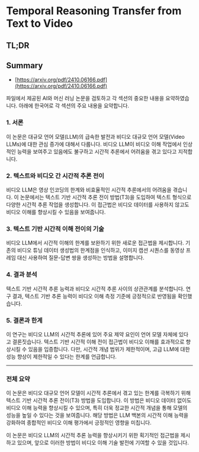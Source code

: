 # Temporal Reasoning Transfer from Text to Video
## TL;DR
## Summary
- [https://arxiv.org/pdf/2410.06166.pdf](https://arxiv.org/pdf/2410.06166.pdf)

파일에서 제공된 AI와 머신 러닝 논문을 검토하고 각 섹션의 중요한 내용을 요약하였습니다. 아래에 한국어로 각 섹션의 주요 내용을 요약합니다.

### 1. 서론
이 논문은 대규모 언어 모델(LLM)의 급속한 발전과 비디오 대규모 언어 모델(Video LLMs)에 대한 관심 증가에 대해서 다룹니다. 비디오 LLM이 비디오 이해 작업에서 인상적인 능력을 보여주고 있음에도 불구하고 시간적 추론에서 어려움을 겪고 있다고 지적합니다.

### 2. 텍스트와 비디오 간 시간적 추론 전이
비디오 LLM은 영상 인코딩의 한계와 비효율적인 시간적 추론에서의 어려움을 겪습니다. 이 논문에서는 텍스트 기반 시간적 추론 전이 방법(T3)을 도입하여 텍스트 형식으로 다양한 시간적 추론 작업을 생성합니다. 이 접근법은 비디오 데이터를 사용하지 않고도 비디오 이해를 향상시킬 수 있음을 보여줍니다.

### 3. 텍스트 기반 시간적 이해 전이의 기술
비디오 LLM에서 시간적 이해의 한계를 보완하기 위한 새로운 접근법을 제시합니다. 기존의 비디오 튜닝 데이터 생성법의 한계점을 인식하고, 이미지 캡션 시퀀스를 동영상 프레임 대신 사용하여 질문-답변 쌍을 생성하는 방법을 설명합니다.

### 4. 결과 분석
텍스트 기반 시간적 추론 능력과 비디오 시간적 추론 사이의 상관관계를 분석합니다. 연구 결과, 텍스트 기반 추론 능력이 비디오 이해 측정 기준에 긍정적으로 반영됨을 확인했습니다.

### 5. 결론과 한계
이 연구는 비디오 LLM의 시간적 추론에 있어 주요 제약 요인이 언어 모델 자체에 있다고 결론짓습니다. 텍스트 기반 시간적 이해 전이 접근법이 비디오 이해를 효과적으로 향상시킬 수 있음을 입증합니다. 다만, 시간적 개념 범위가 제한적이며, 고급 LLM에 대한 성능 향상이 제한적일 수 있다는 한계를 언급합니다.

---

### 전체 요약
이 논문은 비디오 대규모 언어 모델이 시간적 추론에서 겪고 있는 한계를 극복하기 위해 텍스트 기반 시간적 추론 전이(T3) 방법을 도입합니다. 이 방법은 비디오 데이터 없이도 비디오 이해 능력을 향상시킬 수 있으며, 특히 더욱 정교한 시간적 개념을 통해 모델의 성능을 높일 수 있다는 것을 보여줍니다. 해당 방법은 LLM 백본의 시간적 이해 능력을 강화하여 종합적인 비디오 이해 평가에서 긍정적인 영향을 미칩니다. 

이 논문은 비디오 LLM의 시간적 추론 능력을 향상시키기 위한 획기적인 접근법을 제시하고 있으며, 앞으로 이러한 방법이 비디오 이해 기술 발전에 기여할 수 있을 것입니다.